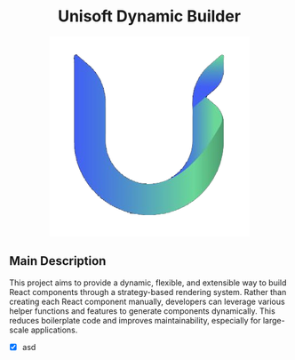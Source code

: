 <div align="center">

# Unisoft Dynamic Builder
![unisoft-logo.png](src%2Fpublic%2Funisoft-logo.png)

</div>

## Main Description

This project aims to provide a dynamic, flexible, and extensible way to build React components through a strategy-based rendering system. 
Rather than creating each React component manually, developers can leverage various helper functions and features to generate components dynamically. 
This reduces boilerplate code and improves maintainability, especially for large-scale applications.


- [X] asd